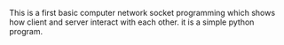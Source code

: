 This is a first basic computer network socket programming which shows how client and server interact with each other. it is a simple python program.
